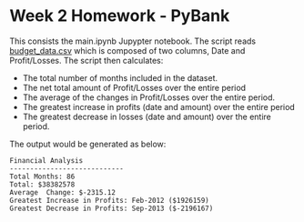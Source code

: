 # Week 2 Homework - PyBank
This consists the main.ipynb Jupypter notebook. The script reads [budget_data.csv](Data/budget_data.csv) which is composed of two columns, Date and Profit/Losses. The script then calculates:

- The total number of months included in the dataset.
- The net total amount of Profit/Losses over the entire period
- The average of the changes in Profit/Losses over the entire period.
- The greatest increase in profits (date and amount) over the entire period
- The greatest decrease in losses (date and amount) over the entire period.

The output would be generated as below:
  ```text
  Financial Analysis
  ----------------------------
  Total Months: 86
  Total: $38382578
  Average  Change: $-2315.12
  Greatest Increase in Profits: Feb-2012 ($1926159)
  Greatest Decrease in Profits: Sep-2013 ($-2196167)
  ```